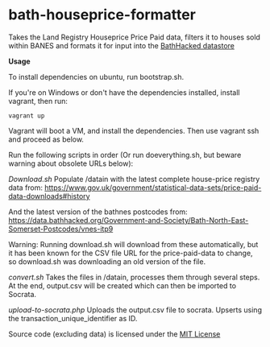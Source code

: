 bath-houseprice-formatter
==============

Takes the Land Registry Houseprice Price Paid data, filters it to houses sold within BANES and formats it for input into the [BathHacked datastore](https://data.bathhacked.org/)

**Usage**

To install dependencies on ubuntu, run bootstrap.sh.

If you're on Windows or don't have the dependencies installed, install vagrant, then run:

    vagrant up
    
Vagrant will boot a VM, and install the dependencies. Then use vagrant ssh and proceed as below.

Run the following scripts in order (Or run doeverything.sh, but beware warning about obsolete URLs below):

*Download.sh*
Populate /datain with the latest complete house-price registry data from:
https://www.gov.uk/government/statistical-data-sets/price-paid-data-downloads#history

And the latest version of the bathnes postcodes from:
https://data.bathhacked.org/Government-and-Society/Bath-North-East-Somerset-Postcodes/vnes-itp9

Warning: Running download.sh will download from these automatically, but it has been known for the CSV file URL
for the price-paid-data to change, so download.sh was downloading an old version of the file.

*convert.sh*
Takes the files in /datain, processes them through several steps. At the end, output.csv will be created which can then be imported to Socrata.

*upload-to-socrata.php*
Uploads the output.csv file to socrata. Upserts using the transaction_unique_identifier as ID.




Source code (excluding data) is licensed under the [MIT License](http://opensource.org/licenses/MIT)

